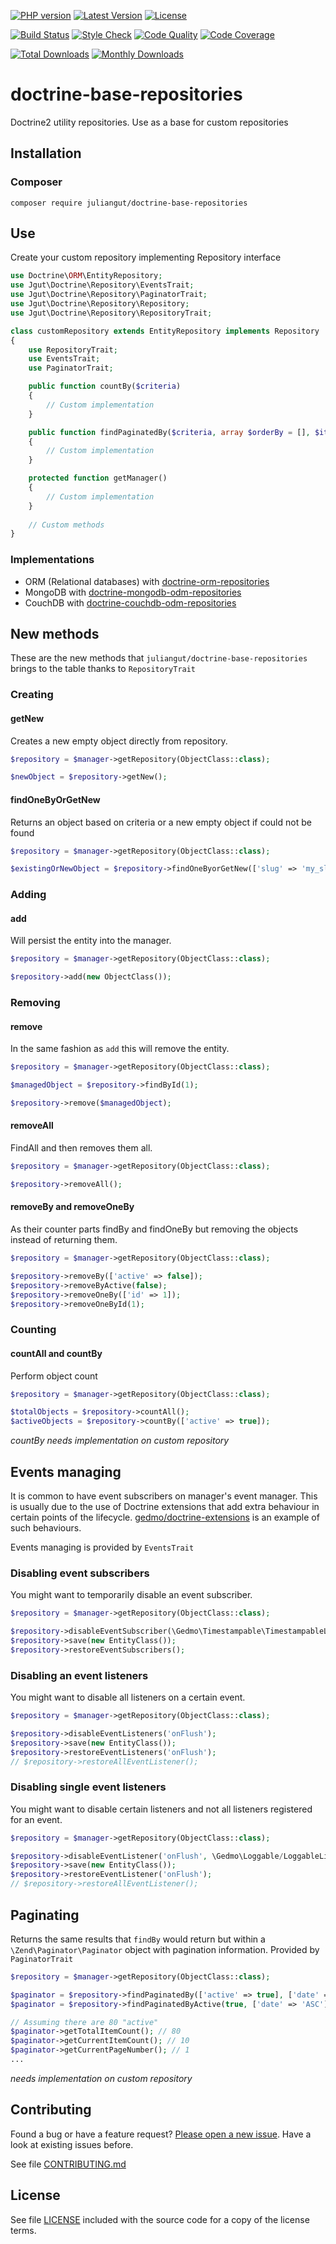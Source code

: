 [![PHP version](https://img.shields.io/badge/PHP-%3E%3D7.0-8892BF.svg?style=flat-square)](http://php.net)
[![Latest Version](https://img.shields.io/packagist/vpre/juliangut/doctrine-base-repositories.svg?style=flat-square)](https://packagist.org/packages/juliangut/doctrine-base-repositories)
[![License](https://img.shields.io/github/license/juliangut/doctrine-base-repositories.svg?style=flat-square)](https://github.com/juliangut/doctrine-base-repositories/blob/master/LICENSE)

[![Build Status](https://img.shields.io/travis/juliangut/doctrine-base-repositories.svg?style=flat-square)](https://travis-ci.org/juliangut/doctrine-base-repositories)
[![Style Check](https://styleci.io/repos/69763902/shield)](https://styleci.io/repos/69763902)
[![Code Quality](https://img.shields.io/scrutinizer/g/juliangut/doctrine-base-repositories.svg?style=flat-square)](https://scrutinizer-ci.com/g/juliangut/doctrine-base-repositories)
[![Code Coverage](https://img.shields.io/coveralls/juliangut/doctrine-base-repositories.svg?style=flat-square)](https://coveralls.io/github/juliangut/doctrine-base-repositories)

[![Total Downloads](https://img.shields.io/packagist/dt/juliangut/doctrine-base-repositories.svg?style=flat-square)](https://packagist.org/packages/juliangut/doctrine-base-repositories)
[![Monthly Downloads](https://img.shields.io/packagist/dm/juliangut/doctrine-base-repositories.svg?style=flat-square)](https://packagist.org/packages/juliangut/doctrine-base-repositories)

# doctrine-base-repositories

Doctrine2 utility repositories. Use as a base for custom repositories

## Installation

### Composer

```
composer require juliangut/doctrine-base-repositories
```

## Use

Create your custom repository implementing Repository interface

```php
use Doctrine\ORM\EntityRepository;
use Jgut\Doctrine\Repository\EventsTrait;
use Jgut\Doctrine\Repository\PaginatorTrait;
use Jgut\Doctrine\Repository\Repository;
use Jgut\Doctrine\Repository\RepositoryTrait;

class customRepository extends EntityRepository implements Repository
{
    use RepositoryTrait;
    use EventsTrait;
    use PaginatorTrait;

    public function countBy($criteria)
    {
        // Custom implementation
    }

    public function findPaginatedBy($criteria, array $orderBy = [], $itemsPerPage = 10)
    {
        // Custom implementation
    }

    protected function getManager()
    {
        // Custom implementation
    }
    
    // Custom methods
}
```

### Implementations

* ORM (Relational databases) with [doctrine-orm-repositories](https://github.com/juliangut/doctrine-orm-repositories)
* MongoDB with [doctrine-mongodb-odm-repositories](https://github.com/juliangut/doctrine-mongodb-odm-repositories)
* CouchDB with [doctrine-couchdb-odm-repositories](https://github.com/juliangut/doctrine-couchdb-odm-repositories)

## New methods

These are the new methods that `juliangut/doctrine-base-repositories` brings to the table thanks to `RepositoryTrait` 

### Creating

#### getNew

Creates a new empty object directly from repository.

```php
$repository = $manager->getRepository(ObjectClass::class);

$newObject = $repository->getNew();
```

#### findOneByOrGetNew

Returns an object based on criteria or a new empty object if could not be found   

```php
$repository = $manager->getRepository(ObjectClass::class);

$existingOrNewObject = $repository->findOneByorGetNew(['slug' => 'my_slug']);
```

### Adding

#### add

Will persist the entity into the manager.

```php
$repository = $manager->getRepository(ObjectClass::class);

$repository->add(new ObjectClass());
```

### Removing

#### remove

In the same fashion as `add` this will remove the entity.

```php
$repository = $manager->getRepository(ObjectClass::class);

$managedObject = $repository->findById(1);

$repository->remove($managedObject);
```

#### removeAll

FindAll and then removes them all.

```php
$repository = $manager->getRepository(ObjectClass::class);

$repository->removeAll();
```

#### removeBy and removeOneBy

As their counter parts findBy and findOneBy but removing the objects instead of returning them.

```php
$repository = $manager->getRepository(ObjectClass::class);

$repository->removeBy(['active' => false]);
$repository->removeByActive(false);
$repository->removeOneBy(['id' => 1]);
$repository->removeOneById(1);
```

### Counting

#### countAll and countBy

Perform object count

```php
$repository = $manager->getRepository(ObjectClass::class);

$totalObjects = $repository->countAll();
$activeObjects = $repository->countBy(['active' => true]);
```

_countBy needs implementation on custom repository_

## Events managing

It is common to have event subscribers on manager's event manager. This is usually due to the use of Doctrine extensions that add extra behaviour in certain points of the lifecycle. [gedmo/doctrine-extensions](https://github.com/Atlantic18/DoctrineExtensions) is an example of such behaviours.

Events managing is provided by `EventsTrait`

### Disabling event subscribers

You might want to temporarily disable an event subscriber.

```php
$repository = $manager->getRepository(ObjectClass::class);

$repository->disableEventSubscriber(\Gedmo\Timestampable\TimestampableListener::class);
$repository->save(new EntityClass());
$repository->restoreEventSubscribers();
```

### Disabling an event listeners

You might want to disable all listeners on a certain event.

```php
$repository = $manager->getRepository(ObjectClass::class);

$repository->disableEventListeners('onFlush');
$repository->save(new EntityClass());
$repository->restoreEventListeners('onFlush');
// $repository->restoreAllEventListener();
```

### Disabling single event listeners

You might want to disable certain listeners and not all listeners registered for an event.

```php
$repository = $manager->getRepository(ObjectClass::class);

$repository->disableEventListener('onFlush', \Gedmo\Loggable/LoggableListener::class);
$repository->save(new EntityClass());
$repository->restoreEventListener('onFlush');
// $repository->restoreAllEventListener();
```

## Paginating

Returns the same results that `findBy` would return but within a `\Zend\Paginator\Paginator` object with pagination information. Provided by `PaginatorTrait`

```php
$repository = $manager->getRepository(ObjectClass::class);

$paginator = $repository->findPaginatedBy(['active' => true], ['date' => 'ASC'], 10);
$paginator = $repository->findPaginatedByActive(true, ['date' => 'ASC'], 10);

// Assuming there are 80 "active"
$paginator->getTotalItemCount(); // 80
$paginator->getCurrentItemCount(); // 10
$paginator->getCurrentPageNumber(); // 1
...
```

_needs implementation on custom repository_

## Contributing

Found a bug or have a feature request? [Please open a new issue](https://github.com/juliangut/doctrine-base-repositories/issues). Have a look at existing issues before.

See file [CONTRIBUTING.md](https://github.com/juliangut/doctrine-base-repositories/blob/master/CONTRIBUTING.md)

## License

See file [LICENSE](https://github.com/juliangut/doctrine-base-repositories/blob/master/LICENSE) included with the source code for a copy of the license terms.
